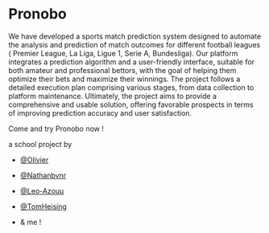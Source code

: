 # Pronobo

We have developed a sports match prediction system designed to automate the analysis and prediction of match outcomes for different football leagues ( Premier League, La Liga, Ligue 1, Serie A, Bundesliga). 
Our platform integrates a prediction algorithm and a user-friendly interface, suitable for both amateur and professional bettors, with the goal of helping them optimize their bets and maximize their winnings.
The project follows a detailed execution plan comprising various stages, from data collection to platform maintenance. Ultimately, the project aims to provide a comprehensive and usable solution, offering favorable prospects in terms of improving prediction accuracy and user satisfaction.

Come and try Pronobo now !

a school project by

- <a href="https://github.com/Olivier-300" target="_blank">@Olivier</a>

- <a href="https://github.com/nathanbvn" target="_blank">@Nathanbvnr</a>

- <a href="https://github.com/Leo-Azouu" target="_blank">@Leo-Azouu</a>

- <a href="https://github.com/TomHeising" target="_blank">@TomHeising</a>

- & me ! 

